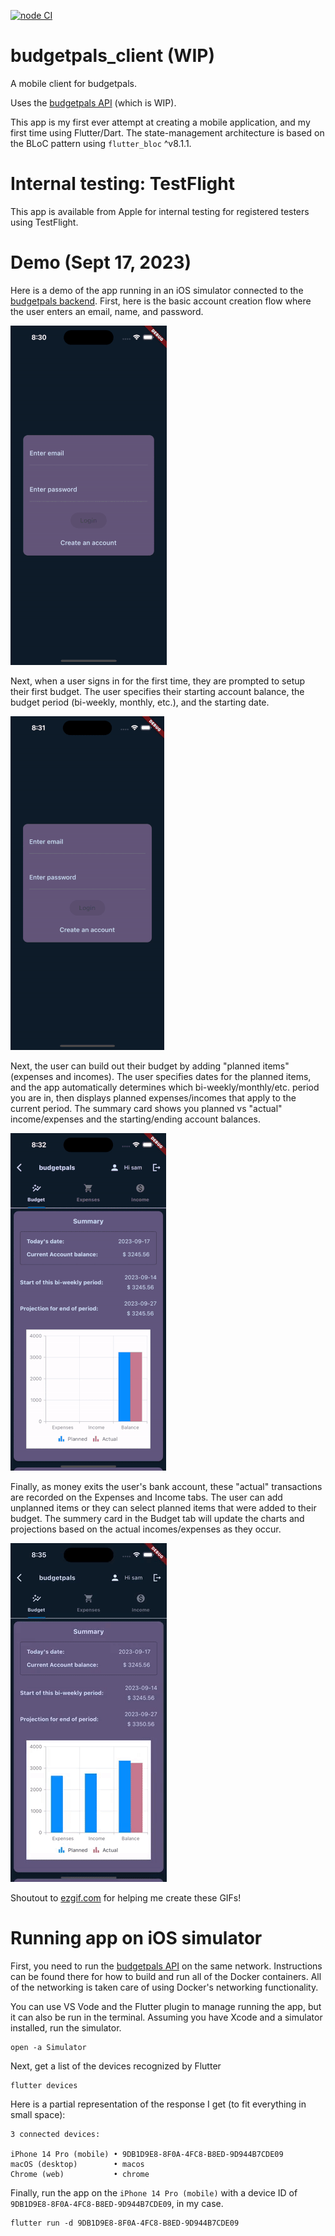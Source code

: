 [![node CI](https://github.com/markCwatson/budgetpals_client/actions/workflows/dart.yml/badge.svg?branch=main)](https://github.com/markCwatson/budgetpals_client/actions/workflows/dart.yml)

# budgetpals_client (WIP)

A mobile client for budgetpals. 

Uses the [budgetpals API](https://github.com/markCwatson/budgetpals) (which is WIP).

This app is my first ever attempt at creating a mobile application, and my first time using Flutter/Dart. The state-management architecture is based on the BLoC pattern using `flutter_bloc` ^v8.1.1.

# Internal testing: TestFlight
This app is available from Apple for internal testing for registered testers using TestFlight.

# Demo (Sept 17, 2023)

Here is a demo of the app running in an iOS simulator connected to the [budgetpals backend](https://github.com/markCwatson/budgetpals). First, here is the basic account creation flow where the user enters an email, name, and password.

![alt-text][1]

Next, when a user signs in for the first time, they are prompted to setup their first budget. The user specifies their starting account balance, the budget period (bi-weekly, monthly, etc.), and the starting date.

![alt-text][2]

Next, the user can build out their budget by adding "planned items" (expenses and incomes). The user specifies dates for the planned items, and the app automatically determines which bi-weekly/monthly/etc. period you are in, then displays planned expenses/incomes that apply to the current period. The summary card shows you planned vs "actual" income/expenses and the starting/ending account balances.

![alt-text][3]

Finally, as money exits the user's bank account, these "actual" transactions are recorded on the Expenses and Income tabs. The user can add unplanned items or they can select planned items that were added to their budget. The summery card in the Budget tab will update the charts and projections based on the actual incomes/expenses as they occur.

![alt-text][4]

Shoutout to [ezgif.com](https://ezgif.com/video-to-gif) for helping me create these GIFs!

[1]: gif/2023.09.17-create-account.gif "Account creation"
[2]: gif/2023.09.17-signin-setup.gif "Sign in and setup budget"
[3]: gif/2023.09.17-planned-items.gif "Planned items"
[4]: gif/2023.09.17-actual-items.gif "Actual items"

# Running app on iOS simulator
First, you need to run the [budgetpals API](https://github.com/markCwatson/budgetpals) on the same network. Instructions can be found there for how to build and run all of the Docker containers. All of the networking is taken care of using Docker's networking functionality.

You can use VS Vode and the Flutter plugin to manage running the app, but it can also be run in the terminal. Assuming you have Xcode and a simulator installed, run the simulator.

```
open -a Simulator
```

Next, get a list of the devices recognized by Flutter

```
flutter devices
```

Here is a partial representation of the response I get (to fit everything in small space):

```
3 connected devices:

iPhone 14 Pro (mobile) • 9DB1D9E8-8F0A-4FC8-B8ED-9D944B7CDE09
macOS (desktop)        • macos
Chrome (web)           • chrome
```

Finally, run the app on the `iPhone 14 Pro (mobile)` with a device ID of `9DB1D9E8-8F0A-4FC8-B8ED-9D944B7CDE09`, in my case.

```
flutter run -d 9DB1D9E8-8F0A-4FC8-B8ED-9D944B7CDE09
```